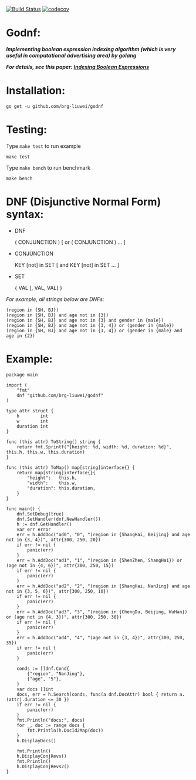 [![Build Status](https://travis-ci.org/brg-liuwei/godnf.svg?branch=master)](https://travis-ci.org/brg-liuwei/godnf) [![codecov](https://codecov.io/gh/brg-liuwei/godnf/branch/master/graph/badge.svg)](https://codecov.io/gh/brg-liuwei/godnf)

# Godnf: 

___Implementing boolean expression indexing algorithm (which is very useful in computational advertising area) by golang___

___For details, see this paper: [Indexing Boolean Expressions](http://theory.stanford.edu/~sergei/papers/vldb09-indexing.pdf)___

# Installation:

    go get -u github.com/brg-liuwei/godnf

# Testing:

Type `make test` to run example

    make test

Type `make bench` to run benchmark

    make bench

# DNF (Disjunctive Normal Form) syntax:

* DNF
    
    ( CONJUNCTION ) [ or ( CONJUNCTION ) ... ]

* CONJUNCTION
    
    KEY [not] in SET [ and KEY [not] in SET ... ]

* SET
    
    { VAL [, VAL, VAL] }
    
_For example, all strings below are DNFs:_

    (region in {SH, BJ})
    (region in {SH, BJ} and age not in {3})
    (region in {SH, BJ} and age not in {3} and gender in {male})
    (region in {SH, BJ} and age not in {3, 4}) or (gender in {male})
    (region in {SH, BJ} and age not in {3, 4}) or (gender in {male} and age in {2})

# Example:

    package main
    
    import (
    	"fmt"
    	dnf "github.com/brg-liuwei/godnf"
    )
    
    type attr struct {
    	h        int
    	w        int
    	duration int
    }
    
    func (this attr) ToString() string {
    	return fmt.Sprintf("{height: %d, width: %d, duration: %d}", this.h, this.w, this.duration)
    }
    
    func (this attr) ToMap() map[string]interface{} {
    	return map[string]interface{}{
    		"height":   this.h,
    		"width":    this.w,
    		"duration": this.duration,
    	}
    }
    
    func main() {
    	dnf.SetDebug(true)
    	dnf.SetHandler(dnf.NewHandler())
    	h := dnf.GetHandler()
    	var err error
    	err = h.AddDoc("ad0", "0", "(region in {ShangHai, Beijing} and age not in {3, 4})", attr{300, 250, 20})
    	if err != nil {
    		panic(err)
    	}
    	err = h.AddDoc("ad1", "1", "(region in {ShenZhen, ShangHai}) or (age not in {4, 6})", attr{300, 250, 15})
    	if err != nil {
    		panic(err)
    	}
    	err = h.AddDoc("ad2", "2", "(region in {ShangHai, NanJing} and age not in {3, 5, 6})", attr{300, 250, 10})
    	if err != nil {
    		panic(err)
    	}
    	err = h.AddDoc("ad3", "3", "(region in {ChengDu, Beijing, WuHan}) or (age not in {4, 3})", attr{300, 250, 30})
    	if err != nil {
    		panic(err)
    	}
    	err = h.AddDoc("ad4", "4", "(age not in {3, 4})", attr{300, 250, 35})
    	if err != nil {
    		panic(err)
    	}
    
    	conds := []dnf.Cond{
    		{"region", "NanJing"},
    		{"age", "5"},
    	}
    	var docs []int
    	docs, err = h.Search(conds, func(a dnf.DocAttr) bool { return a.(attr).duration <= 30 })
    	if err != nil {
    		panic(err)
    	}
    	fmt.Println("docs:", docs)
    	for _, doc := range docs {
    		fmt.Println(h.DocId2Map(doc))
    	}
    	h.DisplayDocs()
    
    	fmt.Println()
    	h.DisplayConjRevs()
    	fmt.Println()
    	h.DisplayConjRevs2()
    }

